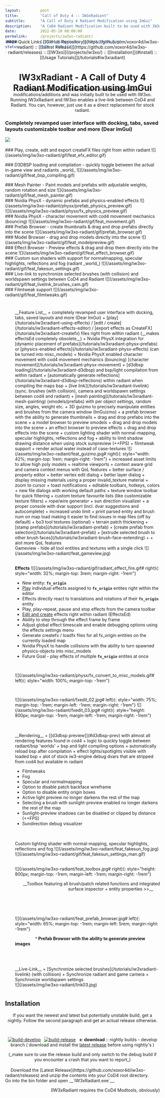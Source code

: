 ```yaml
---
layout:         post
title:          "Call of Duty 4 :: IW3xRadiant"
subtitle:       "A Call of Duty 4 Radiant Modification using ImGui"
description:    "A CoD4 Radiant Modification built to be used with IW3xo. Live-Link between CoD4 and Radiant. ImGui UI, Brush/Camera synchronization, Effects, Filmtweaks, Fog, Reflections ..."
date:           2022-05-28 00:00:00
permalink:      /projects/iw3xo-radiant/
image:          "/assets/img/iw3xo-radiant/thumb.jpg"
status:         "WIP - PUBLIC"
---
```

<!-- overwrite header bg if defined -->
<script> var header_bg = "/assets/img/iw3xo-radiant/header.jpg"; </script>

<!-- tag for quick links so we do not show the nav -->
<a name="quicklink"></a>

<div align="center" style="margin-top: -4rem" markdown="1">
#### Quick Links
[[GitHub Repository]](https://github.com/xoxor4d/iw3xo-radiant) :: [[Latest Release]](https://github.com/xoxor4d/iw3xo-radiant/releases) :: [[IW3xo]](/projects/iw3xo/)  :: [[Installation]](#install) :: [[Usage Tutorials]](/tutorials#iw3xradiant)
</div>

<div class="padding-1l"></div>
<h1 align="center">IW3xRadiant - A Call of Duty 4 Radiant Modification using ImGui</h1>
<div align="center" style="margin-top: -2.5rem"><div class="seperator-75p"></div></div>
<div class="padding-1l" style="margin-bottom: -1.5rem"></div>

<p align="center">
This project is aimed at developers and includes various modifications/additions and was initially built to be used with IW3xo. <br>
Running IW3xRadiant and IW3xo enables a live-link between CoD4 and Radiant. You can, however, just use it as a direct replacement for stock radiant.
</p>

<div class="padding-2l"></div>

### Completely revamped user interface with docking, tabs, saved layouts customizable toolbar and more (Dear ImGui)
![](/assets/img/iw3xo-radiant/gif/feat_ui.gif) 

<div class="padding-1l"></div>
### Play, create, edit and export createFX files right from within radiant
![](/assets/img/iw3xo-radiant/gif/feat_efx_editor.gif) 

<a name="d3dbsp-prev"></a>
<div class="padding-1l"></div>
### D3DBSP loading and compilation - quickly toggle between the actual in-game view and radiants _world_
![](/assets/img/iw3xo-radiant/gif/feat_bsp_compiling.gif) 

<a name="d3dbsp-reflections"></a>
<div class="padding-1l"></div>
### Mesh Painter - Paint models and prefabs with adjustable weights, random rotation and size
![](/assets/img/iw3xo-radiant/gif/feat_mesh_painter.gif) 

<div class="padding-1l"></div>
### Nvidia PhysX - dynamic prefabs and physics-enabled effects
![](/assets/img/iw3xo-radiant/physx/prefab_physics_preview.gif) 

<div class="padding-1l"></div>
![](/assets/img/iw3xo-radiant/physx/fx_physics_preview.gif) 

<div class="padding-1l"></div>
### Nvidia PhysX - character movement with cod4 movement mechanics (bouncing)
![](/assets/img/iw3xo-radiant/gif/feat_movement.gif) 

<div class="padding-1l"></div>
### Prefab Browser - create thumbnails & drag and drop prefabs directly into the scene
![](/assets/img/iw3xo-radiant/gif/prefab_browser.gif) 

<div class="padding-1l"></div>
### Model Browser - drag and drop models directly into the scene
![](/assets/img/iw3xo-radiant/gif/feat_modelpreview.gif) 

<div class="padding-1l"></div>
### Effect Browser - Preview effects & drag and drop them directly into the scene
![](/assets/img/iw3xo-radiant/gif/feat_effect_browser.gif) 

<div class="padding-1l"></div>
### Custom sun shaders with support for normalmapping, specular highlights, reflections and fog (radiant _world_)
![](/assets/img/iw3xo-radiant/gif/feat_fakesun_settings.gif) 

<div class="padding-1l"></div>
### Live-link to synchronize selected brushes (with collision) and worldspawn settings between CoD4 and Radiant 
![](/assets/img/iw3xo-radiant/gif/feat_livelink_brushes_cam.gif) 

<div class="padding-1l"></div>
### Filmtweak support
![](/assets/img/iw3xo-radiant/gif/feat_filmtweaks.gif) 

<div class="padding-1l"></div>
<div align="center" style="margin-top: 2.5rem"><div class="seperator-100p"></div></div>

<div markdown="1" style="padding-left: 2rem">
__Feature List__
   + completely revamped user interface with docking, tabs, saved layouts and more (Dear ImGui)
   + [play](/tutorials/iw3xradiant-using-effects) / [edit / create](/tutorials/iw3xradiant-effects-editor) / [export effects as CreateFX](/tutorials/iw3xradiant-createfx) files right from within radiant (__makes effectsEd completely obsolete__)
   + Nvidia PhysX integration for [dynamic placement of prefabs](/tutorials/iw3xradiant-physx-prefabs) or [physics-enabled effects](/tutorials/iw3xradiant-physx-effects) (can be turned into misc_models)
   + Nvidia PhysX enabled character movement with cod4 movement mechanics (bouncing) [character movement](/tutorials/iw3xradiant-physx-movement)
   + [d3dbsp loading](/tutorials/iw3xradiant-d3dbsp) and bsp/light compilation from within radiant
   + [automatically generate reflections](/tutorials/iw3xradiant-d3dbsp-reflections) within radiant when compiling the maps bsp
   + [live link](/tutorials/iw3xradiant-livelink) (sync. brushes (with collision), camera and worldspawn settings between cod4 and radiant)
   + [mesh painting](/tutorials/iw3xradiant-mesh-painting) (xmodels/prefabs) with per object settings, random size, angles, weight etc.
   + 3D guizmo to precisely manipulate entities and brushes from the camera window (ImGuizmo)
   + a prefab browser with the ability to generate thumbnails + drag and drop prefabs into the scene
   + a model browser to preview xmodels + drag and drop models into the scene
   + an effect browser to preview effects + drag and drop effects into the scene
   + custom lighting shader with normal-mapping, specular highlights, reflections and fog
   + ability to limit shadow drawing distance when using stock sunpreview (++FPS)
   + filmtweak support
   + render actual water instead of case-textures
   ![](/assets/img/iw3xo-radiant/feat_guizmo.jpg# right){: style="width: 42%; margin-top: 1rem; margin-right: -1rem"}
   + increased asset limits to allow high poly models
   + realtime viewports
   + context aware grid and camera context menus with QoL features
   + better surface / property editor
   + better vertex edit dialog
   + better layer dialog
   + display missing materials using a proper invalid_texture material
   + zoom to cursor
   + toast notifications
   + editable toolbars, hotkeys, colors
   + new file dialogs with working default paths
   + texture window toolbar for quick filtering
   + custom texture favourite lists (like customizable texture filters)
   + rope/wire generator
   + sun direction visualizer
   + a proper console with dvar support (incl. dvar suggestions and autocomplete)
   + increased undo limit
   + print parsed entity and brush num on map load making it easier to find issues in map files (off by default)
   + bo3 tool textures (optional)
   + terrain patch thickening
   + [stamp prefabs](/tutorials/iw3xradiant-prefab) 
   + [create prefab from selection](/tutorials/iw3xradiant-prefab) 
   + [extrude selected brush to other brush faces](/tutorials/iw3xradiant-brush-face-extending) 
   + + alot more QoL features
   
<div class="padding-2l"></div>
Gameview - hide all tool entities and textures with a single click
![](/assets/img/iw3xo-radiant/feat_gameview.jpg) 

<br>
<br>


__Effects__
	![](/assets/img/iw3xo-radiant/gif/radiant_effect_fire.gif# right){: style="width: 32%; margin-top: 3rem; margin-right: -1rem"}
   + New entity: __`fx_origin`__
   + [Play](/tutorials/iw3xradiant-using-effects) individual effects assigned to __`fx_origin`__ entites right within the editor
   + Effects directly react to translations and rotations of their __`fx_origin`__ entity
   + Play, play-repeat, pause and stop effects from the camera toolbar
   + [Edit and create](/tutorials/iw3xradiant-effects-editor) effects right within radiant (EffectsEd)
   + Ability to step through the effect frame by frame
   + Adjust global effect timescale and enable debugging options using the effects settings menu
   + Generate createfx / loadfx files for all fx_origin entities on the currently loaded map
   + Nvidia PhysX to handle collisions with the ability to turn spawned physics-objects into misc_models
   + Future Goal - play effects of multiple __`fx_origin`__ entites at once

<br>

![](/assets/img/iw3xo-radiant/physx/fx_convert_to_misc_models.gif# left){: style="width: 100%; margin-top: -1rem"}

<br>

![](/assets/img/iw3xo-radiant/fxedit_02.jpg# left){: style="width: 75%; margin-top: -1rem; margin-left: -1rem; margin-right: -1rem"}
![](/assets/img/iw3xo-radiant/fxedit_03.jpg# right){: style="height: 800px; margin-top: -1rem; margin-left: -1rem; margin-right: -1rem"}

<div class="padding-2l"></div>

<br>
<br>
__Rendering__
   + [[d3dbsp preview]](#d3dbsp-prev) with almost all rendering features found in cod4 
     + logic to quickly toggle between radiant/bsp 'worlds'
	 + bsp and light compiling options
	 + automatically reload bsp after compilation
	 + effect lights/spotlights visible with loaded bsp
	 + alot of stock iw3-engine debug dvars that are stripped from cod4 but available in radiant

   + Filmtweaks
   + Fog
   + Specular and normalmapping
   + Option to disable patch backface wireframe
   + Option to disable entity origin boxes
   + Active light preview no longer darkens the rest of the map
   + Selecting a brush with sunlight-preview enabled no longer darkens the rest of the map
   + Sunlight-preview shadows can be disabled or clipped by distance (++FPS)
   + Sundirection debug visualizer

<br>
<br>

<div class="padding-2l"></div>
Custom lighting shader with normal-mapping, specular highlights, reflections and fog
![](/assets/img/iw3xo-radiant/feat_fakesun_fog.jpg) 
<div class="padding-1l"></div>
![](/assets/img/iw3xo-radiant/gif/feat_fakesun_settings_man.gif) 

<br>
<br>

![](/assets/img/iw3xo-radiant/feat_toolbox.jpg# right){: style="height: 800px; margin-top: -1rem; margin-left: -1rem; margin-right: -1rem"}
<div class="padding-2l"></div>

<p align="right" markdown="1">
__Toolbox featuring all brush/patch related functions and integrated surface inspector + entity properties >>__ &ensp; &ensp;
</p>

<br>
<br>
<br>

![](/assets/img/iw3xo-radiant/feat_prefab_browser.jpg# left){: style="width: 65%; margin-top: -1rem; margin-left: 5rem; margin-right: -1rem"}

&ensp; &ensp; &ensp; &ensp; &ensp; &ensp; __^ Prefab Browser with the ability to generate preview images__

<br>
<br>
<br>
__Live-Link__
   + [Synchronize selected brushes](/tutorials/iw3xradiant-livelink) (with collision) 
   + Synchronize radiant and game camera
   + Synchronize worldspawn settings

<div class="padding-2l"></div>
![](/assets/img/iw3xo-radiant/link03.jpg) 
</div>


<div class="padding-1l"></div>
<div align="center" style="margin-top: 2.5rem; margin-bottom: 2.5rem"><div class="seperator-100p"></div></div>


<a name="install"></a>
## Installation

<div align="center" markdown="1">

If you want the newest and latest but potentially unstable build, get a nightly. Follow the second paragraph and get an actual release otherwise.

<br>

[![build-develop](https://img.shields.io/github/workflow/status/xoxor4d/iw3xo-radiant/Build-Debug/develop?logo=github&label=nightly-develop)](https://nightly.link/xoxor4d/iw3xo-radiant/workflows/build-debug/develop/Debug%20binaries.zip)&ensp;
[![build-release](https://img.shields.io/github/workflow/status/xoxor4d/iw3xo-radiant/Build-Release/develop?logo=github&label=nightly-release)](https://nightly.link/xoxor4d/iw3xo-radiant/workflows/build-release/develop/Release%20binaries.zip)&ensp;
__<- download__ :: nightly builds - develop branch ( download and install the [latest release](https://github.com/xoxor4d/iw3xo-radiant/releases) before using nightly's )  
<div class="padding-1l"></div>
(_make sure to use the release build and only switch to the debug build if you encounter a crash that you want to report_)
</div>

<br>
&ensp;&ensp; Download the [Latest Release](https://github.com/xoxor4d/iw3xo-radiant/releases) and unzip the contents into your CoD4 root directory.  
&ensp;&ensp; Go into the bin folder and open __`IW3xRadiant.exe`__. 
<p align="right">
	(IW3xRadiant requires the CoD4 Modtools, obviously)<br>
</p>

<div class="padding-1l"></div>
<div align="center" style="margin-top: 2.5rem; margin-bottom: 2.5rem"><div class="seperator-100p"></div></div>
